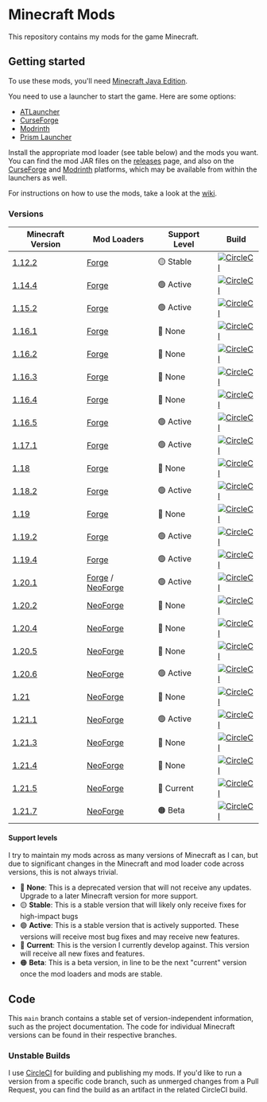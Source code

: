 Minecraft Mods
==============

This repository contains my mods for the game Minecraft.


Getting started
---------------

To use these mods, you'll need [Minecraft Java Edition](https://www.minecraft.net/).

You need to use a launcher to start the game. Here are some options:

* [ATLauncher](https://atlauncher.com/)
* [CurseForge](https://www.curseforge.com/download/app)
* [Modrinth](https://modrinth.com/app)
* [Prism Launcher](https://prismlauncher.org/)

Install the appropriate mod loader (see table below) and the mods you want.
You can find the mod JAR files on the [releases](https://github.com/TBoshoven/MinecraftMods/releases) page, and also on
the [CurseForge] and [Modrinth] platforms, which may be available from within the launchers as well.

[CurseForge]: https://www.curseforge.com/members/tboshoven/projects
[Modrinth]: https://modrinth.com/user/TBoshoven/mods

For instructions on how to use the mods, take a look at the [wiki](https://github.com/TBoshoven/MinecraftMods/wiki).


### Versions

| Minecraft Version                                                      | Mod Loaders          | Support Level | Build                                                                                                                                                                                  |
|------------------------------------------------------------------------|----------------------|---------------|----------------------------------------------------------------------------------------------------------------------------------------------------------------------------------------|
| [1.12.2](https://github.com//TBoshoven/MinecraftMods/tree/1.12.2)      | [Forge]              | 🟡 Stable     | [![CircleCI](https://circleci.com/gh/TBoshoven/MinecraftMods/tree/1.12.2.svg?style=shield)](https://app.circleci.com/pipelines/github/TBoshoven/MinecraftMods?branch=1.12.2)           |
| [1.14.4](https://github.com//TBoshoven/MinecraftMods/tree/1.14.4)      | [Forge]              | 🟢 Active     | [![CircleCI](https://circleci.com/gh/TBoshoven/MinecraftMods/tree/1.14.4.svg?style=shield)](https://app.circleci.com/pipelines/github/TBoshoven/MinecraftMods?branch=1.14.2)           |
| [1.15.2](https://github.com//TBoshoven/MinecraftMods/tree/1.15.2)      | [Forge]              | 🟢 Active     | [![CircleCI](https://circleci.com/gh/TBoshoven/MinecraftMods/tree/1.15.2.svg?style=shield)](https://app.circleci.com/pipelines/github/TBoshoven/MinecraftMods?branch=1.15.2)           |
| [1.16.1](https://github.com//TBoshoven/MinecraftMods/tree/1.16.1)      | [Forge]              | 🔴 None       | [![CircleCI](https://circleci.com/gh/TBoshoven/MinecraftMods/tree/1.16.1.svg?style=shield)](https://app.circleci.com/pipelines/github/TBoshoven/MinecraftMods?branch=1.16.1)           |
| [1.16.2](https://github.com//TBoshoven/MinecraftMods/tree/1.16.2)      | [Forge]              | 🔴 None       | [![CircleCI](https://circleci.com/gh/TBoshoven/MinecraftMods/tree/1.16.2.svg?style=shield)](https://app.circleci.com/pipelines/github/TBoshoven/MinecraftMods?branch=1.16.2)           |
| [1.16.3](https://github.com//TBoshoven/MinecraftMods/tree/1.16.3)      | [Forge]              | 🔴 None       | [![CircleCI](https://circleci.com/gh/TBoshoven/MinecraftMods/tree/1.16.3.svg?style=shield)](https://app.circleci.com/pipelines/github/TBoshoven/MinecraftMods?branch=1.16.3)           |
| [1.16.4](https://github.com//TBoshoven/MinecraftMods/tree/1.16.4)      | [Forge]              | 🔴 None       | [![CircleCI](https://circleci.com/gh/TBoshoven/MinecraftMods/tree/1.16.4.svg?style=shield)](https://app.circleci.com/pipelines/github/TBoshoven/MinecraftMods?branch=1.16.4)           |
| [1.16.5](https://github.com//TBoshoven/MinecraftMods/tree/1.16.5)      | [Forge]              | 🟢 Active     | [![CircleCI](https://circleci.com/gh/TBoshoven/MinecraftMods/tree/1.16.5.svg?style=shield)](https://app.circleci.com/pipelines/github/TBoshoven/MinecraftMods?branch=1.16.5)           |
| [1.17.1](https://github.com//TBoshoven/MinecraftMods/tree/1.17.1)      | [Forge]              | 🟢 Active     | [![CircleCI](https://circleci.com/gh/TBoshoven/MinecraftMods/tree/1.17.1.svg?style=shield)](https://app.circleci.com/pipelines/github/TBoshoven/MinecraftMods?branch=1.17.1)           |
| [1.18](https://github.com//TBoshoven/MinecraftMods/tree/1.18.0)        | [Forge]              | 🔴 None       | [![CircleCI](https://circleci.com/gh/TBoshoven/MinecraftMods/tree/1.18.0.svg?style=shield)](https://app.circleci.com/pipelines/github/TBoshoven/MinecraftMods?branch=1.18.0)           |
| [1.18.2](https://github.com//TBoshoven/MinecraftMods/tree/1.18.2)      | [Forge]              | 🟢 Active     | [![CircleCI](https://circleci.com/gh/TBoshoven/MinecraftMods/tree/1.18.2.svg?style=shield)](https://app.circleci.com/pipelines/github/TBoshoven/MinecraftMods?branch=1.18.2)           |
| [1.19](https://github.com//TBoshoven/MinecraftMods/tree/1.19.0)        | [Forge]              | 🔴 None       | [![CircleCI](https://circleci.com/gh/TBoshoven/MinecraftMods/tree/1.19.0.svg?style=shield)](https://app.circleci.com/pipelines/github/TBoshoven/MinecraftMods?branch=1.19.0)           |
| [1.19.2](https://github.com//TBoshoven/MinecraftMods/tree/1.19.2)      | [Forge]              | 🟢 Active     | [![CircleCI](https://circleci.com/gh/TBoshoven/MinecraftMods/tree/1.19.2.svg?style=shield)](https://app.circleci.com/pipelines/github/TBoshoven/MinecraftMods?branch=1.19.2)           |
| [1.19.4](https://github.com//TBoshoven/MinecraftMods/tree/1.19.4)      | [Forge]              | 🟢 Active     | [![CircleCI](https://circleci.com/gh/TBoshoven/MinecraftMods/tree/1.19.4.svg?style=shield)](https://app.circleci.com/pipelines/github/TBoshoven/MinecraftMods?branch=1.19.4)           |
| [1.20.1](https://github.com//TBoshoven/MinecraftMods/tree/1.20.1)      | [Forge] / [NeoForge] | 🟢 Active     | [![CircleCI](https://circleci.com/gh/TBoshoven/MinecraftMods/tree/1.20.1.svg?style=shield)](https://app.circleci.com/pipelines/github/TBoshoven/MinecraftMods?branch=1.20.1)           |
| [1.20.2](https://github.com//TBoshoven/MinecraftMods/tree/1.20.2)      | [NeoForge]           | 🔴 None       | [![CircleCI](https://circleci.com/gh/TBoshoven/MinecraftMods/tree/1.20.2.svg?style=shield)](https://app.circleci.com/pipelines/github/TBoshoven/MinecraftMods?branch=1.20.2)           |
| [1.20.4](https://github.com//TBoshoven/MinecraftMods/tree/1.20.4)      | [NeoForge]           | 🔴 None       | [![CircleCI](https://circleci.com/gh/TBoshoven/MinecraftMods/tree/1.20.4.svg?style=shield)](https://app.circleci.com/pipelines/github/TBoshoven/MinecraftMods?branch=1.20.4)           |
| [1.20.5](https://github.com//TBoshoven/MinecraftMods/tree/1.20.5)      | [NeoForge]           | 🔴 None       | [![CircleCI](https://circleci.com/gh/TBoshoven/MinecraftMods/tree/1.20.5.svg?style=shield)](https://app.circleci.com/pipelines/github/TBoshoven/MinecraftMods?branch=1.20.5)           |
| [1.20.6](https://github.com//TBoshoven/MinecraftMods/tree/1.20.6)      | [NeoForge]           | 🟢 Active     | [![CircleCI](https://circleci.com/gh/TBoshoven/MinecraftMods/tree/1.20.6.svg?style=shield)](https://app.circleci.com/pipelines/github/TBoshoven/MinecraftMods?branch=1.20.6)           |
| [1.21](https://github.com//TBoshoven/MinecraftMods/tree/1.21.0)        | [NeoForge]           | 🔴 None       | [![CircleCI](https://circleci.com/gh/TBoshoven/MinecraftMods/tree/1.21.0.svg?style=shield)](https://app.circleci.com/pipelines/github/TBoshoven/MinecraftMods?branch=1.21.0)           |
| [1.21.1](https://github.com//TBoshoven/MinecraftMods/tree/1.21.1)      | [NeoForge]           | 🟢 Active     | [![CircleCI](https://circleci.com/gh/TBoshoven/MinecraftMods/tree/1.21.0.svg?style=shield)](https://app.circleci.com/pipelines/github/TBoshoven/MinecraftMods?branch=1.21.1)           |
| [1.21.3](https://github.com//TBoshoven/MinecraftMods/tree/1.21.3)      | [NeoForge]           | 🔴 None       | [![CircleCI](https://circleci.com/gh/TBoshoven/MinecraftMods/tree/1.21.3.svg?style=shield)](https://app.circleci.com/pipelines/github/TBoshoven/MinecraftMods?branch=1.21.3)           |
| [1.21.4](https://github.com//TBoshoven/MinecraftMods/tree/1.21.4)      | [NeoForge]           | 🔴 None       | [![CircleCI](https://circleci.com/gh/TBoshoven/MinecraftMods/tree/1.21.4.svg?style=shield)](https://app.circleci.com/pipelines/github/TBoshoven/MinecraftMods?branch=1.21.4)           |
| [1.21.5](https://github.com//TBoshoven/MinecraftMods/tree/1.21.5)      | [NeoForge]           | 🔵 Current    | [![CircleCI](https://circleci.com/gh/TBoshoven/MinecraftMods/tree/1.21.5.svg?style=shield)](https://app.circleci.com/pipelines/github/TBoshoven/MinecraftMods?branch=1.21.5)           |
| [1.21.7](https://github.com//TBoshoven/MinecraftMods/tree/1.21.7-beta) | [NeoForge]           | 🟠 Beta       | [![CircleCI](https://circleci.com/gh/TBoshoven/MinecraftMods/tree/1.21.7-beta.svg?style=shield)](https://app.circleci.com/pipelines/github/TBoshoven/MinecraftMods?branch=1.21.7-beta) |

[Forge]: https://minecraftforge.net/
[NeoForge]: https://neoforged.net/

#### Support levels

I try to maintain my mods across as many versions of Minecraft as I can, but due to significant changes in the Minecraft
and mod loader code across versions, this is not always trivial.

* 🔴 **None**: This is a deprecated version that will not receive any updates. Upgrade to a later Minecraft version for
               more support.
* 🟡 **Stable**: This is a stable version that will likely only receive fixes for high-impact bugs
* 🟢 **Active**: This is a stable version that is actively supported. These versions will receive most bug fixes and may
                 receive new features.
* 🔵 **Current**: This is the version I currently develop against. This version will receive all new fixes and features.
* 🟠 **Beta**: This is a beta version, in line to be the next "current" version once the mod loaders and mods are stable.


Code
----

This `main` branch contains a stable set of version-independent information, such as the project documentation.
The code for individual Minecraft versions can be found in their respective branches.


### Unstable Builds

I use [CircleCI] for building and publishing my mods.
If you'd like to run a version from a specific code branch, such as unmerged changes from a Pull Request, you can find
the build as an artifact in the related CircleCI build.

[CircleCI]: https://app.circleci.com/pipelines/github/TBoshoven/MinecraftMods
